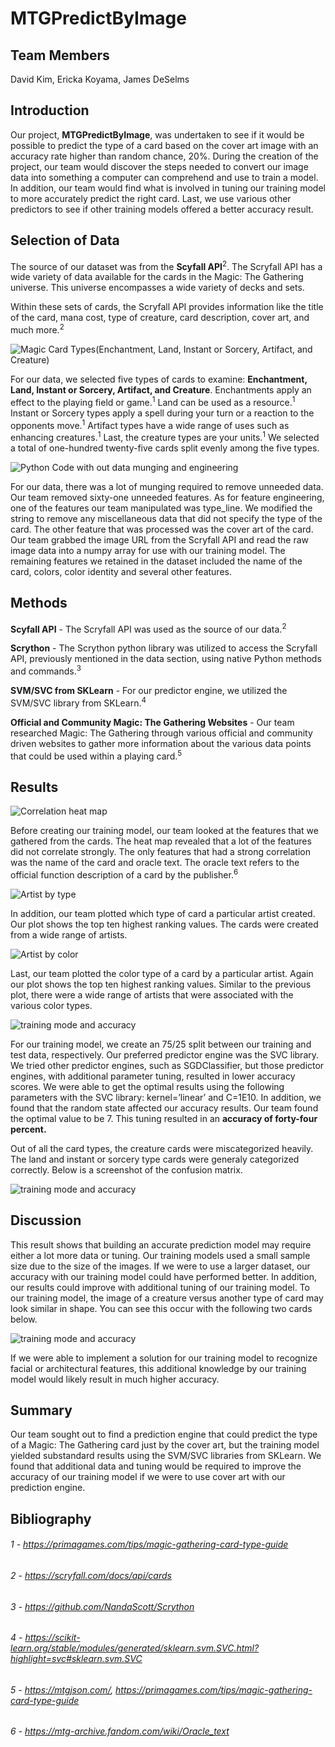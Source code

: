 # MTGPredictByImage

## Team Members
David Kim, Ericka Koyama, James DeSelms

## Introduction
Our project, <b>MTGPredictByImage</b>, was undertaken to see if it would be possible to predict the type of a card based on the cover art image with an accuracy rate higher than random chance, 20%. During the creation of the project, our team would discover the steps needed to convert our image data into something a computer can comprehend and use to train a model. In addition, our team would find what is involved in tuning our training model to more accurately predict the right card. Last, we use various other predictors to see if other training models offered a better accuracy result.

## Selection of Data
The source of our dataset was from the <b>Scyfall API</b><sup>2</sup>. The Scryfall API has a wide variety of data available for the cards in the Magic: The Gathering universe. This universe encompasses a wide variety of decks and sets.

Within these sets of cards, the Scryfall API provides information like the title of the card, mana cost, type of creature, card description, cover art, and much more.<sup>2</sup>

![Magic Card Types(Enchantment, Land, Instant or Sorcery, Artifact, and Creature)](/images/cardTypes.png?raw=true)

For our data, we selected five types of cards to examine: <b>Enchantment, Land, Instant or Sorcery, Artifact, and Creature</b>. Enchantments apply an effect to the playing field or game.<sup>1</sup> Land can be used as a resource.<sup>1</sup> Instant or Sorcery types apply a spell during your turn or a reaction to the opponents move.<sup>1</sup> Artifact types have a wide range of uses such as enhancing creatures.<sup>1</sup> Last, the creature types are your units.<sup>1</sup> We selected a total of one-hundred twenty-five cards split evenly among the five types.

![Python Code with out data munging and engineering](/images/dataEngineering.png?raw=true)

For our data, there was a lot of munging required to remove unneeded data. Our team removed sixty-one unneeded features. As for feature engineering, one of the features our team manipulated was type_line. We modified the string to remove any miscellaneous data that did not specify the type of the card. The other feature that was processed was the cover art of the card. Our team grabbed the image URL from the Scryfall API and read the raw image data into a numpy array for use with our training model. The remaining features we retained in the dataset included the name of the card, colors, color identity and several other features.

## Methods
<b>Scyfall API</b> - The Scryfall API was used as the source of our data.<sup>2</sup>

<b>Scrython</b> - The Scrython python library was utilized to access the Scryfall API, previously mentioned in the data section, using native Python methods and commands.<sup>3</sup>

<b>SVM/SVC from SKLearn</b> - For our predictor engine, we utilized the SVM/SVC library from SKLearn.<sup>4</sup> 

<b>Official and Community Magic: The Gathering Websites</b> - Our team researched Magic: The Gathering through various official and community driven websites to gather more information about the various data points that could be used within a playing card.<sup>5</sup> 

## Results

![Correlation heat map](/images/heatmap.png?raw=true)

Before creating our training model, our team looked at the features that we gathered from the cards. The heat map revealed that a lot of the features did not correlate strongly. The only features that had a strong correlation was the name of the card and oracle text. The oracle text refers to the official function description of a card by the publisher.<sup>6</sup>

![Artist by type](/images/artistByType.png?raw=true)

In addition, our team plotted which type of card a particular artist created. Our plot shows the top ten highest ranking values. The cards were created from a wide range of artists.

![Artist by color](/images/artistByColor.png?raw=true)

Last, our team plotted the color type of a card by a particular artist. Again our plot shows the top ten highest ranking values. Similar to the previous plot, there were a wide range of artists that were associated with the various color types.

![training mode and accuracy](/images/model.png?raw=true)

For our training model, we create an 75/25 split between our training and test data, respectively. Our preferred predictor engine was the SVC library. We tried other predictor engines, such as SGDClassifier, but those predictor engines, with additional parameter tuning, resulted in lower accuracy scores. We were able to get the optimal results using the following parameters with the SVC library: kernel=’linear’ and C=1E10. In addition, we found that the random state affected our accuracy results. Our team found the optimal value to be 7. This tuning resulted in an <b>accuracy of forty-four percent.</b>

Out of all the card types, the creature cards were miscategorized heavily. The land and instant or sorcery type cards were generaly categorized correctly. Below is a screenshot of the confusion matrix.

![training mode and accuracy](/images/confusionMatrix.png?raw=true)

## Discussion
This result shows that building an accurate prediction model may require either a lot more data or tuning. Our training models used a small sample size due to the size of the images. If we were to use a larger dataset, our accuracy with our training model could have performed better. In addition, our results could improve with additional tuning of our training model. To our training model, the image of a creature versus another type of card may look similar in shape. You can see this occur with the following two cards below.

![training mode and accuracy](/images/exampleCards.png?raw=true)

If we were able to implement a solution for our training model to recognize facial or architectural features, this additional knowledge by our training model would likely result in much higher accuracy.

## Summary
Our team sought out to find a prediction engine that could predict the type of a Magic: The Gathering card just by the cover art, but the training model yielded substandard results using the SVM/SVC libraries from SKLearn. We found that additional data and tuning would be required to improve the accuracy of our training model if we were to use cover art with our prediction engine.

## Bibliography
###### 1 - https://primagames.com/tips/magic-gathering-card-type-guide
###### 2 - https://scryfall.com/docs/api/cards
###### 3 - https://github.com/NandaScott/Scrython
###### 4 - https://scikit-learn.org/stable/modules/generated/sklearn.svm.SVC.html?highlight=svc#sklearn.svm.SVC
###### 5 - https://mtgjson.com/, https://primagames.com/tips/magic-gathering-card-type-guide 
###### 6 - https://mtg-archive.fandom.com/wiki/Oracle_text 
